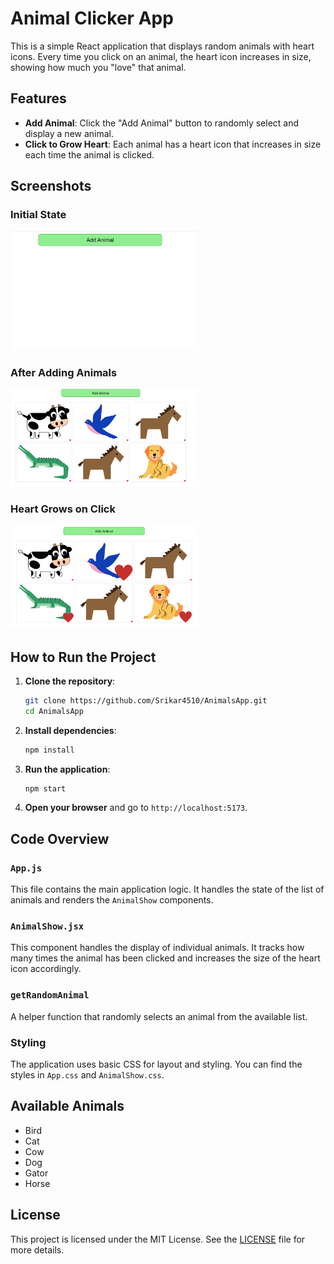 # Animal Clicker App

This is a simple React application that displays random animals with heart icons. Every time you click on an animal, the heart icon increases in size, showing how much you "love" that animal.

## Features

- **Add Animal**: Click the "Add Animal" button to randomly select and display a new animal.
- **Click to Grow Heart**: Each animal has a heart icon that increases in size each time the animal is clicked.

## Screenshots

### Initial State
<img src="image-1.png" alt="Initial State" width="300"/>

### After Adding Animals
<img src="image-4.png" alt="Initial State" width="300"/>

### Heart Grows on Click
<img src="image-5.png" alt="Initial State" width="300"/>

## How to Run the Project

1. **Clone the repository**:
    ```bash
    git clone https://github.com/Srikar4510/AnimalsApp.git
    cd AnimalsApp
    ```

2. **Install dependencies**:
    ```bash
    npm install
    ```

3. **Run the application**:
    ```bash
    npm start
    ```

4. **Open your browser** and go to `http://localhost:5173`.

## Code Overview

### `App.js`

This file contains the main application logic. It handles the state of the list of animals and renders the `AnimalShow` components.

### `AnimalShow.jsx`

This component handles the display of individual animals. It tracks how many times the animal has been clicked and increases the size of the heart icon accordingly.

### `getRandomAnimal`

A helper function that randomly selects an animal from the available list.

### Styling

The application uses basic CSS for layout and styling. You can find the styles in `App.css` and `AnimalShow.css`.

## Available Animals

- Bird
- Cat
- Cow
- Dog
- Gator
- Horse

## License

This project is licensed under the MIT License. See the [LICENSE](./LICENSE) file for more details.


